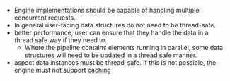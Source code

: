 - Engine implementations should be capable of handling multiple concurrent
  requests.
- In general user-facing data structures do not need to be thread-safe. 
- better performance, user can ensure that they handle the data in a thread safe way if
  they need to.
    - Where the pipeline contains elements running in parallel, some data
      structures will need to be updated in a thread safe manner.
- aspect data instances must be thread-safe. If this is not possible, the engine
  must not support [caching](caching.md)
